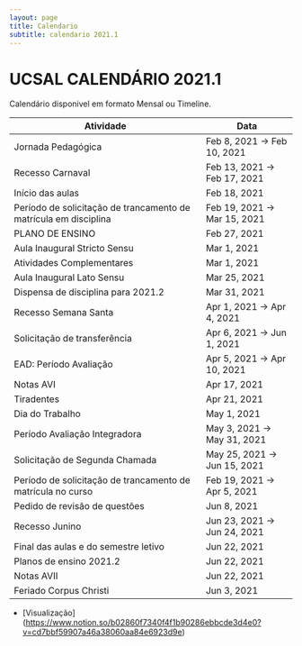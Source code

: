 ```yaml
---
layout: page
title: Calendario
subtitle: calendario 2021.1
---
```


# UCSAL CALENDÁRIO 2021.1

Calendário disponivel em formato Mensal ou Timeline. 

|Atividade|Data                         |
|---------|-----------------------------|
|Jornada Pedagógica|Feb 8, 2021 → Feb 10, 2021   |
|Recesso Carnaval|Feb 13, 2021 → Feb 17, 2021  |
|Início das aulas|Feb 18, 2021                 |
|Período de solicitação de trancamento de matrícula em disciplina|Feb 19, 2021 → Mar 15, 2021  |
|PLANO DE ENSINO|Feb 27, 2021                 |
|Aula Inaugural Stricto Sensu|Mar 1, 2021                  |
|Atividades Complementares|Mar 1, 2021                  |
|Aula Inaugural Lato Sensu|Mar 25, 2021                 |
|Dispensa de disciplina para 2021.2|Mar 31, 2021                 |
|Recesso Semana Santa|Apr 1, 2021 → Apr 4, 2021    |
|Solicitação de transferência|Apr 6, 2021 → Jun 1, 2021    |
|EAD: Período Avaliação|Apr 5, 2021 → Apr 10, 2021   |
|Notas AVI|Apr 17, 2021                 |
|Tiradentes|Apr 21, 2021                 |
|Dia do Trabalho|May 1, 2021                  |
|Período Avaliação Integradora|May 3, 2021 → May 31, 2021   |
|Solicitação de Segunda Chamada|May 25, 2021 → Jun 15, 2021  |
|Período de solicitação de trancamento de matrícula no curso|Feb 19, 2021 → Apr 5, 2021   |
|Pedido de revisão de questões|Jun 8, 2021                  |
|Recesso Junino|Jun 23, 2021 → Jun 24, 2021  |
|Final das aulas e do semestre letivo|Jun 22, 2021                 |
|Planos de ensino 2021.2|Jun 22, 2021                 |
|Notas AVII|Jun 22, 2021                 |
|Feriado Corpus Christi|Jun 3, 2021                  |

- [Visualização] (https://www.notion.so/b02860f7340f4f1b90286ebbcde3d4e0?v=cd7bbf59907a46a38060aa84e6923d9e)
